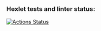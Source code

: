 ### Hexlet tests and linter status:
[![Actions Status](https://github.com/mikhotin/devops-for-programmers-project-77/actions/workflows/hexlet-check.yml/badge.svg)](https://github.com/mikhotin/devops-for-programmers-project-77/actions)